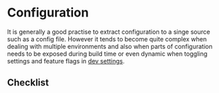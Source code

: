 # Configuration

It is generally a good practise to extract configuration to a singe source such as a config file. However it
tends to become quite complex when dealing with multiple environments and also when parts of configuration needs
to be exposed during build time or even dynamic when toggling settings and feature flags in [dev settings](dev-settings.md).

## Checklist
